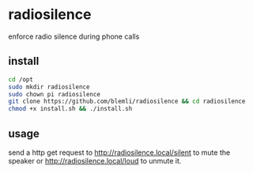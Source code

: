 # radiosilence
enforce radio silence during phone calls

## install 
```bash
cd /opt
sudo mkdir radiosilence
sudo chown pi radiosilence
git clone https://github.com/blemli/radiosilence && cd radiosilence
chmod +x install.sh && ./install.sh
```

## usage
send a http get request to http://radiosilence.local/silent to mute the speaker or http://radiosilence.local/loud to unmute it.
